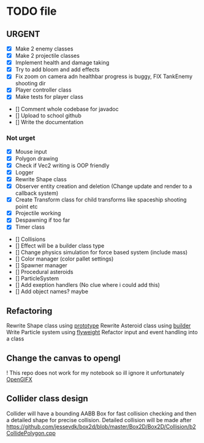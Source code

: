# TODO file

## URGENT

- [x] Make 2 enemy classes
- [x] Make 2 projectile classes
- [x] Implement health and damage taking
- [x] Try to add bloom and add effects
- [x] Fix zoom on camera adn healthbar progress is buggy, FIX TankEnemy shooting dir
- [x] Player controller class
- [x] Make tests for player class
- [] Comment whole codebase for javadoc
- [] Upload to school github
- [] Write the documentation

### Not urget

- [x] Mouse input
- [x] Polygon drawing
- [x] Check if Vec2 writing is OOP friendly
- [x] Logger
- [x] Rewrite Shape class
- [x] Observer entity creation and deletion (Change update and render to a callback system)
- [x] Create Transform class for child transforms like spaceship shooting point etc
- [x] Projectile working
- [x] Despawning if too far
- [x] Timer class
- [] Collisions
- [] Effect will be a builder class type
- [] Change physics simulation for force based system (include mass)
- [] Color manager (color pallet settings)
- [] Spawner manager
- [] Procedural asteroids
- [] ParticleSystem
- [] Add exeption handlers (No clue where i could add this)
- [] Add object names? maybe

## Refactoring

Rewrite Shape class using [prototype](https://refactoring.guru/design-patterns/prototype)
Rewrite Asteroid class using [builder](https://refactoring.guru/design-patterns/builder)
Write Particle system using [flyweight](https://refactoring.guru/design-patterns/flyweight)
Refactor input and event handling into a class

## Change the canvas to opengl

! This repo does not work for my notebook so ill ignore it unfortunately
[OpenGlFX](https://github.com/husker-dev/openglfx)

## Collider class design

Collider will have a bounding AABB Box for fast collision checking and then a detailed shape for precise collision.
Detailed collision will be made after <https://github.com/jessevdk/box2d/blob/master/Box2D/Box2D/Collision/b2CollidePolygon.cpp>
